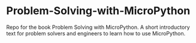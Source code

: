 # Problem-Solving-with-MicroPython

Repo for the book Problem Solving with MicroPython. A short introductory text for problem solvers and engineers to learn how to use MicroPython.
